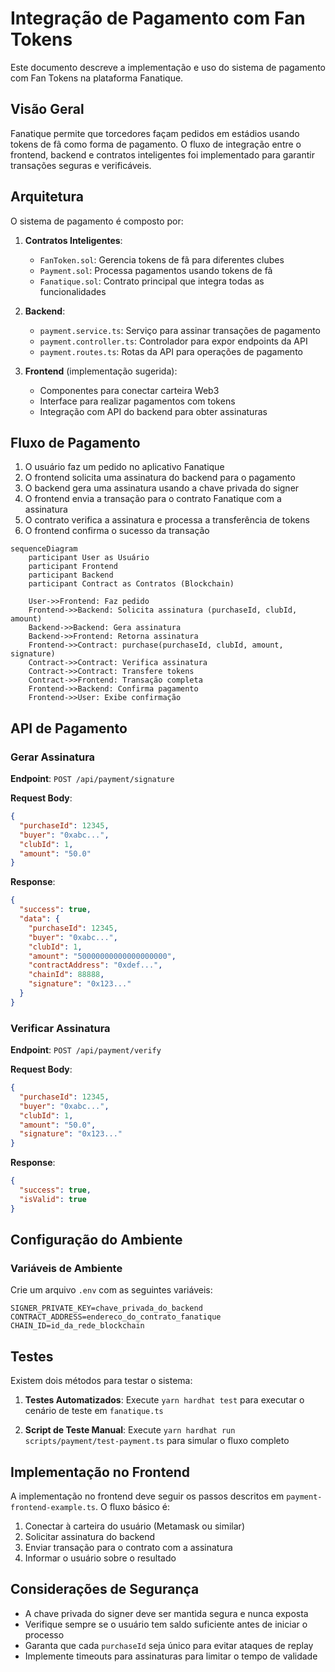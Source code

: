 # Integração de Pagamento com Fan Tokens

Este documento descreve a implementação e uso do sistema de pagamento com Fan Tokens na plataforma Fanatique.

## Visão Geral

Fanatique permite que torcedores façam pedidos em estádios usando tokens de fã como forma de pagamento. O fluxo de integração entre o frontend, backend e contratos inteligentes foi implementado para garantir transações seguras e verificáveis.

## Arquitetura

O sistema de pagamento é composto por:

1. **Contratos Inteligentes**:
   - `FanToken.sol`: Gerencia tokens de fã para diferentes clubes
   - `Payment.sol`: Processa pagamentos usando tokens de fã
   - `Fanatique.sol`: Contrato principal que integra todas as funcionalidades

2. **Backend**:
   - `payment.service.ts`: Serviço para assinar transações de pagamento
   - `payment.controller.ts`: Controlador para expor endpoints da API
   - `payment.routes.ts`: Rotas da API para operações de pagamento

3. **Frontend** (implementação sugerida):
   - Componentes para conectar carteira Web3
   - Interface para realizar pagamentos com tokens
   - Integração com API do backend para obter assinaturas

## Fluxo de Pagamento

1. O usuário faz um pedido no aplicativo Fanatique
2. O frontend solicita uma assinatura do backend para o pagamento
3. O backend gera uma assinatura usando a chave privada do signer
4. O frontend envia a transação para o contrato Fanatique com a assinatura
5. O contrato verifica a assinatura e processa a transferência de tokens
6. O frontend confirma o sucesso da transação

```mermaid
sequenceDiagram
    participant User as Usuário
    participant Frontend
    participant Backend
    participant Contract as Contratos (Blockchain)
    
    User->>Frontend: Faz pedido
    Frontend->>Backend: Solicita assinatura (purchaseId, clubId, amount)
    Backend->>Backend: Gera assinatura
    Backend->>Frontend: Retorna assinatura
    Frontend->>Contract: purchase(purchaseId, clubId, amount, signature)
    Contract->>Contract: Verifica assinatura
    Contract->>Contract: Transfere tokens
    Contract->>Frontend: Transação completa
    Frontend->>Backend: Confirma pagamento
    Frontend->>User: Exibe confirmação
```

## API de Pagamento

### Gerar Assinatura

**Endpoint**: `POST /api/payment/signature`

**Request Body**:
```json
{
  "purchaseId": 12345,
  "buyer": "0xabc...",
  "clubId": 1,
  "amount": "50.0"
}
```

**Response**:
```json
{
  "success": true,
  "data": {
    "purchaseId": 12345,
    "buyer": "0xabc...",
    "clubId": 1,
    "amount": "50000000000000000000",
    "contractAddress": "0xdef...",
    "chainId": 88888,
    "signature": "0x123..."
  }
}
```

### Verificar Assinatura

**Endpoint**: `POST /api/payment/verify`

**Request Body**:
```json
{
  "purchaseId": 12345,
  "buyer": "0xabc...",
  "clubId": 1,
  "amount": "50.0",
  "signature": "0x123..."
}
```

**Response**:
```json
{
  "success": true,
  "isValid": true
}
```

## Configuração do Ambiente

### Variáveis de Ambiente

Crie um arquivo `.env` com as seguintes variáveis:

```
SIGNER_PRIVATE_KEY=chave_privada_do_backend
CONTRACT_ADDRESS=endereco_do_contrato_fanatique
CHAIN_ID=id_da_rede_blockchain
```

## Testes

Existem dois métodos para testar o sistema:

1. **Testes Automatizados**: Execute `yarn hardhat test` para executar o cenário de teste em `fanatique.ts`

2. **Script de Teste Manual**: Execute `yarn hardhat run scripts/payment/test-payment.ts` para simular o fluxo completo

## Implementação no Frontend

A implementação no frontend deve seguir os passos descritos em `payment-frontend-example.ts`. O fluxo básico é:

1. Conectar à carteira do usuário (Metamask ou similar)
2. Solicitar assinatura do backend
3. Enviar transação para o contrato com a assinatura
4. Informar o usuário sobre o resultado

## Considerações de Segurança

- A chave privada do signer deve ser mantida segura e nunca exposta
- Verifique sempre se o usuário tem saldo suficiente antes de iniciar o processo
- Garanta que cada `purchaseId` seja único para evitar ataques de replay
- Implemente timeouts para assinaturas para limitar o tempo de validade 